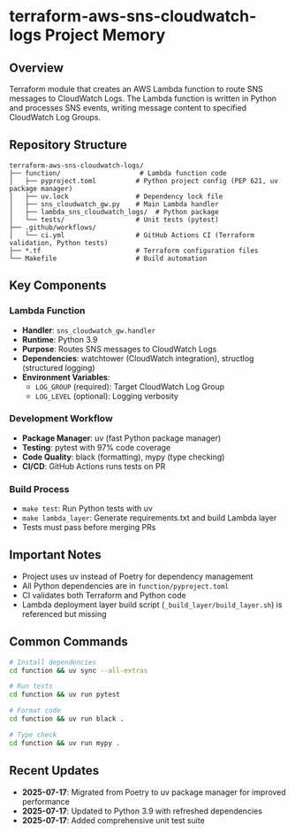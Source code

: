 # terraform-aws-sns-cloudwatch-logs Project Memory

## Overview
Terraform module that creates an AWS Lambda function to route SNS messages to CloudWatch Logs. The Lambda function is written in Python and processes SNS events, writing message content to specified CloudWatch Log Groups.

## Repository Structure
```
terraform-aws-sns-cloudwatch-logs/
├── function/                    # Lambda function code
│   ├── pyproject.toml          # Python project config (PEP 621, uv package manager)
│   ├── uv.lock                 # Dependency lock file
│   ├── sns_cloudwatch_gw.py    # Main Lambda handler
│   ├── lambda_sns_cloudwatch_logs/  # Python package
│   └── tests/                  # Unit tests (pytest)
├── .github/workflows/
│   └── ci.yml                  # GitHub Actions CI (Terraform validation, Python tests)
├── *.tf                        # Terraform configuration files
└── Makefile                    # Build automation
```

## Key Components

### Lambda Function
- **Handler**: `sns_cloudwatch_gw.handler`
- **Runtime**: Python 3.9
- **Purpose**: Routes SNS messages to CloudWatch Logs
- **Dependencies**: watchtower (CloudWatch integration), structlog (structured logging)
- **Environment Variables**:
  - `LOG_GROUP` (required): Target CloudWatch Log Group
  - `LOG_LEVEL` (optional): Logging verbosity

### Development Workflow
- **Package Manager**: uv (fast Python package manager)
- **Testing**: pytest with 97% code coverage
- **Code Quality**: black (formatting), mypy (type checking)
- **CI/CD**: GitHub Actions runs tests on PR

### Build Process
- `make test`: Run Python tests with uv
- `make lambda_layer`: Generate requirements.txt and build Lambda layer
- Tests must pass before merging PRs

## Important Notes
- Project uses uv instead of Poetry for dependency management
- All Python dependencies are in `function/pyproject.toml`
- CI validates both Terraform and Python code
- Lambda deployment layer build script (`_build_layer/build_layer.sh`) is referenced but missing

## Common Commands
```bash
# Install dependencies
cd function && uv sync --all-extras

# Run tests
cd function && uv run pytest

# Format code
cd function && uv run black .

# Type check
cd function && uv run mypy .
```

## Recent Updates
- **2025-07-17**: Migrated from Poetry to uv package manager for improved performance
- **2025-07-17**: Updated to Python 3.9 with refreshed dependencies
- **2025-07-17**: Added comprehensive unit test suite